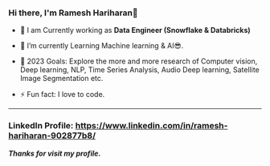 ### Hi there, I'm Ramesh Hariharan👋 

  * 🔭 I am Currently working as **Data Engineer (Snowflake & Databricks)**

  - 🌱 I’m currently Learning Machine learning & AI😎.

  - 🥅 2023 Goals: Explore the more and more research of Computer vision, Deep learning, NLP, Time Series Analysis, Audio Deep learning, Satellite Image Segmentation etc.

  - ⚡ Fun fact: I love to code.

  ---
  
### LinkedIn Profile: https://www.linkedin.com/in/ramesh-hariharan-902877b8/

***Thanks for visit my profile.***
